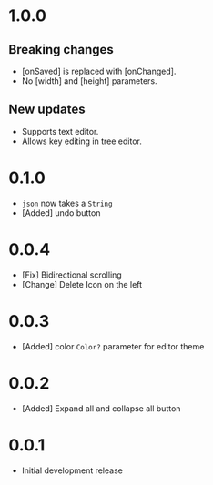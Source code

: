 # 1.0.0
## Breaking changes
- [onSaved] is replaced with [onChanged].
- No [width] and [height] parameters.

## New updates
- Supports text editor.
- Allows key editing in tree editor.

# 0.1.0
- `json` now takes a `String`
- [Added] undo button

# 0.0.4
- [Fix] Bidirectional scrolling
- [Change] Delete Icon on the left

# 0.0.3
- [Added] color `Color?` parameter for editor theme

# 0.0.2
- [Added] Expand all and collapse all button

# 0.0.1
- Initial development release